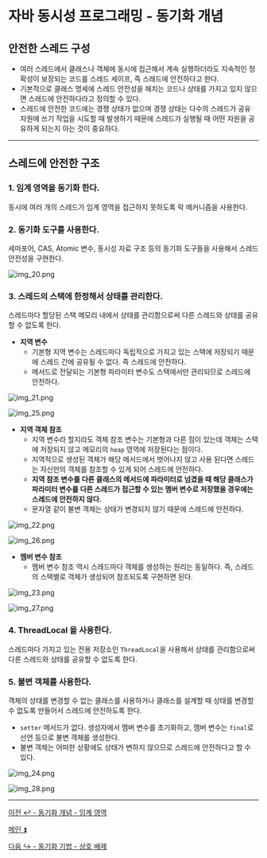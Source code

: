 # 자바 동시성 프로그래밍 - 동기화 개념

## 안전한 스레드 구성

- 여러 스레드에서 클래스나 객체에 동시에 접근해서 계속 실행하더라도 지속적인 정확성이 보장되는 코드를 스레드 세이프, 즉 스레드에 안전하다고 한다.
- 기본적으로 클래스 명세에 스레드 안전성을 헤치는 코드나 상태를 가지고 있지 않으면 스레드에 안전하다라고 정의할 수 있다.
- 스레드에 안전한 코드에는 경쟁 상태가 없으며 경쟁 상태는 다수의 스레드가 공유 자원에 쓰기 작업을 시도할 때 발생하기 때문에 스레드가 실행될 때 어떤 자원을
    공유하게 되는지 아는 것이 중요하다.

---

## 스레드에 안전한 구조

### 1. 임계 영역을 동기화 한다.

동시에 여러 개의 스레드가 임계 영역을 접근하지 못하도록 락 메커니즘을 사용한다.

### 2. 동기화 도구를 사용한다.

세마포어, CAS, Atomic 변수, 동시성 자료 구조 등의 동기화 도구들을 사용해서 스레드 안전성을 구현한다.

![img_20.png](image/img_20.png)

### 3. 스레드의 스택에 한정해서 상태를 관리한다.

스레드마다 할당된 스택 메모리 내에서 상태를 관리함으로써 다른 스레드와 상태를 공유할 수 없도록 한다.

- **지역 변수**
  - 기본형 지역 변수는 스레드마다 독립적으로 가지고 있는 스택에 저장되기 때문에 스레드 간에 공유될 수 없다. 즉 스레드에 안전하다.
  - 메서드로 전달되는 기본형 파라미터 변수도 스택에서만 관리되므로 스레드에 안전하다.

![img_21.png](image/img_21.png)

![img_25.png](image/img_25.png)

- **지역 객체 참조**
  - 지역 변수라 할지라도 객체 참조 변수는 기본형과 다른 점이 있는데 객체는 스택에 저장되지 않고 메모리의 `heap` 영역에 저장된다는 점이다.
  - 지역적으로 생성된 객체가 해당 메서드에서 벗어나지 않고 사용 된다면 스레드는 자신만의 객체를 참조할 수 있게 되어 스레드에 안전하다.
  - **지역 참조 변수를 다른 클래스의 메서드에 파라미터로 넘겼을 때 해당 클래스가 파라미터 변수를 다른 스레드가 접근할 수 있는 멤버 변수로 저장했을 경우에는
    스레드에 안전하지 않다.**
  - 문자열 같이 불변 객체는 상태가 변경되지 않기 때문에 스레드에 안전하다.

![img_22.png](image/img_22.png)

![img_26.png](image/img_26.png)

- **멤버 변수 참조**
  - 멤버 변수 참조 역시 스레드마다 객체를 생성하는 원리는 동일하다. 즉, 스레드의 스택별로 객체가 생성되어 참조되도록 구현하면 된다.

![img_23.png](image/img_23.png)

![img_27.png](image/img_27.png)

### 4. ThreadLocal 을 사용한다.

스레드마다 가지고 있는 전용 저장소인 `ThreadLocal`을 사용해서 상태를 관리함으로써 다른 스레드와 상태를 공유할 수 없도록 한다.

### 5. 불변 객체를 사용한다.

객체의 상태를 변경할 수 없는 클래스를 사용하거나 클래스를 설계할 때 상태를 변경할 수 없도록 만들어서 스레드에 안전하도록 한다.

- `setter` 메서드가 없다. 생성자에서 멤버 변수를 초기화하고, 멤버 변수는 `final`로 선언 등으로 불변 객체를 생성한다.
- 불변 객체는 어떠한 상황에도 상태가 변하지 않으므로 스레드에 안전하다고 할 수 있다.

![img_24.png](image/img_24.png)

![img_28.png](image/img_28.png)

---

[이전 ↩️ - 동기화 개념 - 임계 영역](https://github.com/genesis12345678/TIL/blob/main/Java/reactive/synchronization/%EA%B0%9C%EB%85%90/CriticalSection.md)

[메인 ⏫](https://github.com/genesis12345678/TIL/blob/main/Java/reactive/Main.md)

[다음 ↪️ - 동기화 기법 - 상호 배제]()